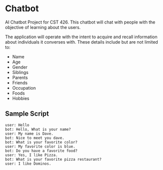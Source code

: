 Chatbot
=========

AI Chatbot Project for CST 426. This chatbot will chat with people with the objective of learning about the users.

The application will operate with the intent to acquire and recall information about individuals it converses with. These details include but are not limited to:
- Name
- Age
- Gender
- Siblings
- Parents
- Friends
- Occupation
- Foods
- Hobbies

Sample Script
-------------
```
user: Hello
bot: Hello, What is your name?
user: My name is Dave.
bot: Nice to meet you dave.
bot: What is your favorite color?
user: My favorite color is blue.
bot: Do you have a favorite food?
user: Yes, I like Pizza.
bot: What is your favorite pizza restaurant?
user: I like Dominos.
```

